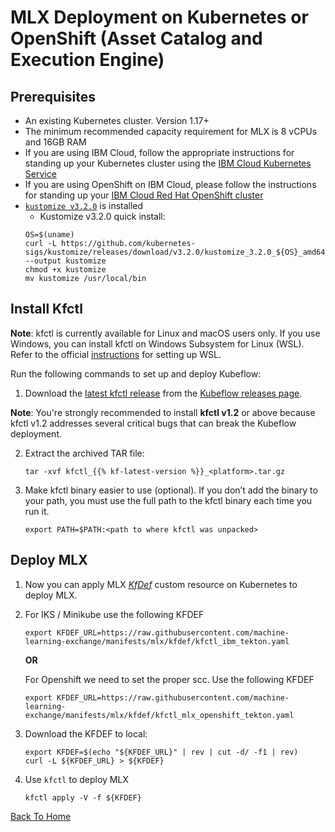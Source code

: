 # MLX Deployment on Kubernetes or OpenShift (Asset Catalog and Execution Engine)

## Prerequisites
* An existing Kubernetes cluster. Version 1.17+
* The minimum recommended capacity requirement for MLX is 8 vCPUs and 16GB RAM
* If you are using IBM Cloud, follow the appropriate instructions for standing up your Kubernetes cluster using the [IBM Cloud Kubernetes Service](https://cloud.ibm.com/docs/containers?topic=containers-cs_cluster_tutorial#cs_cluster_tutorial)
* If you are using OpenShift on IBM Cloud, please follow the instructions for standing up your [IBM Cloud Red Hat OpenShift cluster](https://cloud.ibm.com/docs/openshift?topic=openshift-openshift_tutorial)
* [`kustomize v3.2.0`](https://github.com/kubernetes-sigs/kustomize/releases/tag/v3.2.0) is installed
   * Kustomize v3.2.0 quick install:
   ```
   OS=$(uname) 
   curl -L https://github.com/kubernetes-sigs/kustomize/releases/download/v3.2.0/kustomize_3.2.0_${OS}_amd64 --output kustomize
   chmod +x kustomize
   mv kustomize /usr/local/bin
   ```

## Install Kfctl

**Note**: kfctl is currently available for Linux and macOS users only. If you use Windows, you can install kfctl on Windows Subsystem for Linux (WSL). Refer to the official [instructions](https://docs.microsoft.com/en-us/windows/wsl/install-win10) for setting up WSL.

Run the following commands to set up and deploy Kubeflow:

1. Download the [latest kfctl release](https://github.com/kubeflow/kfctl/releases/latest) from the [Kubeflow releases page](https://github.com/kubeflow/kfctl/releases/).
  
  **Note**: You're strongly recommended to install **kfctl v1.2** or above because kfctl v1.2 addresses several critical bugs that can break the Kubeflow deployment.

2. Extract the archived TAR file:

      ```shell
      tar -xvf kfctl_{{% kf-latest-version %}}_<platform>.tar.gz
      ```
3. Make kfctl binary easier to use (optional). If you don’t add the binary to your path, you must use the full path to the kfctl binary each time you run it.

      ```shell
      export PATH=$PATH:<path to where kfctl was unpacked>
      ```


## Deploy MLX

1. Now you can apply MLX [_KfDef_](https://www.kubeflow.org/docs/distributions/operator/introduction/#kubeflow-operator) custom resource on Kubernetes to deploy MLX.

2. For IKS / Minikube use the following KFDEF
    ```shell
    export KFDEF_URL=https://raw.githubusercontent.com/machine-learning-exchange/manifests/mlx/kfdef/kfctl_ibm_tekton.yaml
    ```

    **OR**

    For Openshift we need to set the proper scc. Use the following KFDEF
    ```shell
    export KFDEF_URL=https://raw.githubusercontent.com/machine-learning-exchange/manifests/mlx/kfdef/kfctl_mlx_openshift_tekton.yaml
    ```

3. Download the KFDEF to local:
    ```shell
    export KFDEF=$(echo "${KFDEF_URL}" | rev | cut -d/ -f1 | rev)
    curl -L ${KFDEF_URL} > ${KFDEF}
    ```

4. Use `kfctl` to deploy MLX
    ```shell
    kfctl apply -V -f ${KFDEF}
    ```

[Back To Home](../README.md)
